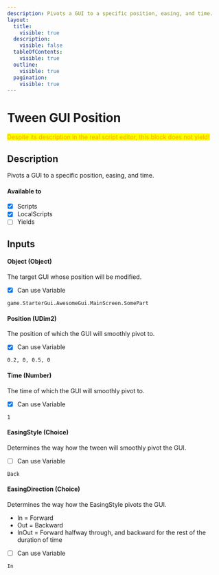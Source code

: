 ```yaml
---
description: Pivots a GUI to a specific position, easing, and time.
layout:
  title:
    visible: true
  description:
    visible: false
  tableOfContents:
    visible: true
  outline:
    visible: true
  pagination:
    visible: true
---
```


# Tween GUI Position

<mark style="color:orange;">Despite its description in the real script editor, this block does not yield!</mark>

## Description

Pivots a GUI to a specific position, easing, and time.

#### Available to

* [x] Scripts
* [x] LocalScripts
* [ ] Yields

## Inputs

#### Object (Object)

The target GUI whose position will be modified.

* [x] Can use Variable

```
game.StarterGui.AwesomeGui.MainScreen.SomePart
```

#### Position (UDim2)

The position of which the GUI will smoothly pivot to.

* [x] Can use Variable

```
0.2, 0, 0.5, 0
```

#### Time (Number)

The time of which the GUI will smoothly pivot to.

* [x] Can use Variable

```
1
```

#### EasingStyle (Choice)

Determines the way how the tween will smoothly pivot the GUI.

* [ ] Can use Variable

```
Back
```

#### EasingDirection (Choice)

Determines the way how the EasingStyle pivots the GUI.
* In = Forward
* Out = Backward
* InOut = Forward halfway through, and backward for the rest of the duration of time

* [ ] Can use Variable

```
In
```
